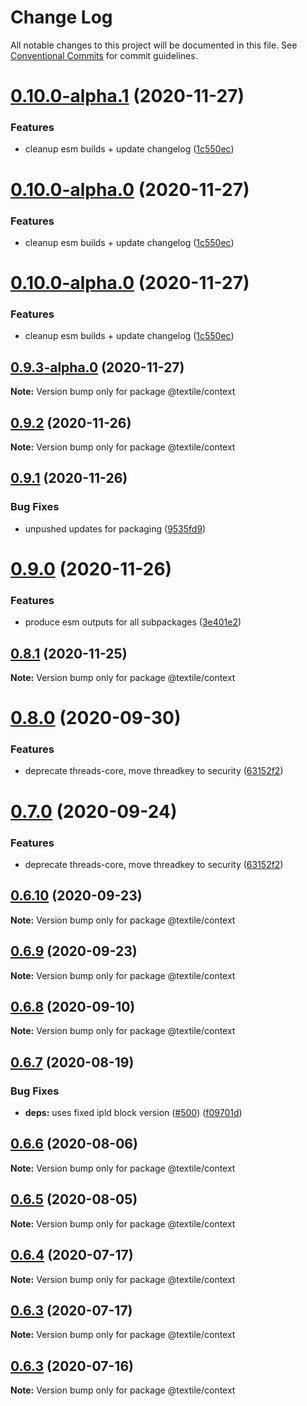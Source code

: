 # Change Log

All notable changes to this project will be documented in this file.
See [Conventional Commits](https://conventionalcommits.org) for commit guidelines.

# [0.10.0-alpha.1](https://github.com/textileio/js-threads/compare/@textile/context@0.9.2...@textile/context@0.10.0-alpha.1) (2020-11-27)


### Features

* cleanup esm builds + update changelog ([1c550ec](https://github.com/textileio/js-threads/commit/1c550ec78eab0368d5c758a7068e529c45918729))





# [0.10.0-alpha.0](https://github.com/textileio/js-threads/compare/@textile/context@0.9.2...@textile/context@0.10.0-alpha.0) (2020-11-27)


### Features

* cleanup esm builds + update changelog ([1c550ec](https://github.com/textileio/js-threads/commit/1c550ec78eab0368d5c758a7068e529c45918729))





# [0.10.0-alpha.0](https://github.com/textileio/js-threads/compare/@textile/context@0.9.2...@textile/context@0.10.0-alpha.0) (2020-11-27)


### Features

* cleanup esm builds + update changelog ([1c550ec](https://github.com/textileio/js-threads/commit/1c550ec78eab0368d5c758a7068e529c45918729))





## [0.9.3-alpha.0](https://github.com/textileio/js-threads/compare/@textile/context@0.9.2...@textile/context@0.9.3-alpha.0) (2020-11-27)

**Note:** Version bump only for package @textile/context





## [0.9.2](https://github.com/textileio/js-threads/compare/@textile/context@0.9.1...@textile/context@0.9.2) (2020-11-26)

**Note:** Version bump only for package @textile/context





## [0.9.1](https://github.com/textileio/js-threads/compare/@textile/context@0.9.0...@textile/context@0.9.1) (2020-11-26)


### Bug Fixes

* unpushed updates for packaging ([9535fd9](https://github.com/textileio/js-threads/commit/9535fd9d359cd15275f318663d0cc9d47d856206))





# [0.9.0](https://github.com/textileio/js-threads/compare/@textile/context@0.8.1...@textile/context@0.9.0) (2020-11-26)


### Features

* produce esm outputs for all subpackages ([3e401e2](https://github.com/textileio/js-threads/commit/3e401e2af0aa5bdd0b9f57dd23385843c2b6a5b4))





## [0.8.1](https://github.com/textileio/js-threads/compare/@textile/context@0.8.0...@textile/context@0.8.1) (2020-11-25)

**Note:** Version bump only for package @textile/context





# [0.8.0](https://github.com/textileio/js-threads/compare/@textile/context@0.6.8...@textile/context@0.8.0) (2020-09-30)


### Features

* deprecate threads-core, move threadkey to security ([63152f2](https://github.com/textileio/js-threads/commit/63152f2514ae01a6ca539948104c8c32dd0c1503))





# [0.7.0](https://github.com/textileio/js-threads/compare/@textile/context@0.6.8...@textile/context@0.7.0) (2020-09-24)


### Features

* deprecate threads-core, move threadkey to security ([63152f2](https://github.com/textileio/js-threads/commit/63152f2514ae01a6ca539948104c8c32dd0c1503))





## [0.6.10](https://github.com/textileio/js-threads/compare/@textile/context@0.6.9...@textile/context@0.6.10) (2020-09-23)

**Note:** Version bump only for package @textile/context





## [0.6.9](https://github.com/textileio/js-threads/compare/@textile/context@0.6.8...@textile/context@0.6.9) (2020-09-23)

**Note:** Version bump only for package @textile/context





## [0.6.8](https://github.com/textileio/js-threads/compare/@textile/context@0.6.7...@textile/context@0.6.8) (2020-09-10)

**Note:** Version bump only for package @textile/context





## [0.6.7](https://github.com/textileio/js-threads/compare/@textile/context@0.6.6...@textile/context@0.6.7) (2020-08-19)


### Bug Fixes

* **deps:** uses fixed ipld block version ([#500](https://github.com/textileio/js-threads/issues/500)) ([f09701d](https://github.com/textileio/js-threads/commit/f09701d473157a8f5dd5c3d8f0668e2bf73cb5e5))





## [0.6.6](https://github.com/textileio/js-threads/compare/@textile/context@0.6.5...@textile/context@0.6.6) (2020-08-06)

**Note:** Version bump only for package @textile/context





## [0.6.5](https://github.com/textileio/js-threads/compare/@textile/context@0.6.4...@textile/context@0.6.5) (2020-08-05)

**Note:** Version bump only for package @textile/context





## [0.6.4](https://github.com/textileio/js-threads/compare/@textile/context@0.6.3...@textile/context@0.6.4) (2020-07-17)

**Note:** Version bump only for package @textile/context





## [0.6.3](https://github.com/textileio/js-threads/compare/@textile/context@0.6.2...@textile/context@0.6.3) (2020-07-17)

**Note:** Version bump only for package @textile/context





## [0.6.3](https://github.com/textileio/js-threads/compare/@textile/context@0.6.2...@textile/context@0.6.3) (2020-07-16)

**Note:** Version bump only for package @textile/context
